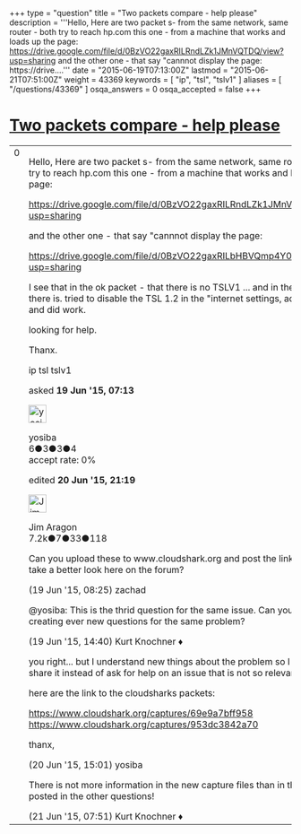 +++
type = "question"
title = "Two packets compare - help please"
description = '''Hello, Here are two packet s- from the same network, same router - both try to reach hp.com this one - from a machine that works and loads up the page: https://drive.google.com/file/d/0BzVO22gaxRILRndLZk1JMnVQTDQ/view?usp=sharing and the other one - that say &quot;cannnot display the page: https://drive....'''
date = "2015-06-19T07:13:00Z"
lastmod = "2015-06-21T07:51:00Z"
weight = 43369
keywords = [ "ip", "tsl", "tslv1" ]
aliases = [ "/questions/43369" ]
osqa_answers = 0
osqa_accepted = false
+++

<div class="headNormal">

# [Two packets compare - help please](/questions/43369/two-packets-compare-help-please)

</div>

<div id="main-body">

<div id="askform">

<table id="question-table" style="width:100%;"><colgroup><col style="width: 50%" /><col style="width: 50%" /></colgroup><tbody><tr class="odd"><td style="width: 30px; vertical-align: top"><div class="vote-buttons"><span id="post-43369-upvote" class="ajax-command post-vote up" rel="nofollow" title="I like this post (click again to cancel)"> </span><div id="post-43369-score" class="post-score" title="current number of votes">0</div><span id="post-43369-downvote" class="ajax-command post-vote down" rel="nofollow" title="I dont like this post (click again to cancel)"> </span> <span id="favorite-mark" class="ajax-command favorite-mark" rel="nofollow" title="mark/unmark this question as favorite (click again to cancel)"> </span><div id="favorite-count" class="favorite-count"></div></div></td><td><div id="item-right"><div class="question-body"><p>Hello, Here are two packet s- from the same network, same router - both try to reach hp.com this one - from a machine that works and loads up the page:</p><p><a href="https://drive.google.com/file/d/0BzVO22gaxRILRndLZk1JMnVQTDQ/view?usp=sharing">https://drive.google.com/file/d/0BzVO22gaxRILRndLZk1JMnVQTDQ/view?usp=sharing</a></p><p>and the other one - that say "cannnot display the page:</p><p><a href="https://drive.google.com/file/d/0BzVO22gaxRILbHBVQmp4Y0VPaTg/view?usp=sharing">https://drive.google.com/file/d/0BzVO22gaxRILbHBVQmp4Y0VPaTg/view?usp=sharing</a></p><p>I see that in the ok packet - that there is no TSLV1 ... and in the bad one -there is. tried to disable the TSL 1.2 in the "internet settings, advanced" and did work.</p><p>looking for help.</p><p>Thanx.</p></div><div id="question-tags" class="tags-container tags"><span class="post-tag tag-link-ip" rel="tag" title="see questions tagged &#39;ip&#39;">ip</span> <span class="post-tag tag-link-tsl" rel="tag" title="see questions tagged &#39;tsl&#39;">tsl</span> <span class="post-tag tag-link-tslv1" rel="tag" title="see questions tagged &#39;tslv1&#39;">tslv1</span></div><div id="question-controls" class="post-controls"></div><div class="post-update-info-container"><div class="post-update-info post-update-info-user"><p>asked <strong>19 Jun '15, 07:13</strong></p><img src="https://secure.gravatar.com/avatar/1db506829385dc23f37e4d8bf44dc13d?s=32&amp;d=identicon&amp;r=g" class="gravatar" width="32" height="32" alt="yosiba&#39;s gravatar image" /><p><span>yosiba</span><br />
<span class="score" title="6 reputation points">6</span><span title="3 badges"><span class="badge1">●</span><span class="badgecount">3</span></span><span title="3 badges"><span class="silver">●</span><span class="badgecount">3</span></span><span title="4 badges"><span class="bronze">●</span><span class="badgecount">4</span></span><br />
<span class="accept_rate" title="Rate of the user&#39;s accepted answers">accept rate:</span> <span title="yosiba has no accepted answers">0%</span></p></div><div class="post-update-info post-update-info-edited"><p><span> edited <strong>20 Jun '15, 21:19</strong> </span></p><img src="https://secure.gravatar.com/avatar/071fe61f64868d98bdf4eb060b63b6ca?s=32&amp;d=identicon&amp;r=g" class="gravatar" width="32" height="32" alt="Jim%20Aragon&#39;s gravatar image" /><p><span>Jim Aragon</span><br />
<span class="score" title="7187 reputation points"><span>7.2k</span></span><span title="7 badges"><span class="badge1">●</span><span class="badgecount">7</span></span><span title="33 badges"><span class="silver">●</span><span class="badgecount">33</span></span><span title="118 badges"><span class="bronze">●</span><span class="badgecount">118</span></span></p></div></div><div id="comments-container-43369" class="comments-container"><span id="43371"></span><div id="comment-43371" class="comment"><div id="post-43371-score" class="comment-score"></div><div class="comment-text"><p>Can you upload these to www.cloudshark.org and post the links so we can take a better look here on the forum?</p></div><div id="comment-43371-info" class="comment-info"><span class="comment-age">(19 Jun '15, 08:25)</span> <span class="comment-user userinfo">zachad</span></div></div><span id="43387"></span><div id="comment-43387" class="comment"><div id="post-43387-score" class="comment-score"></div><div class="comment-text"><p><span>@yosiba</span>: This is the thrid question for the same issue. Can you please stop creating ever new questions for the same problem?</p></div><div id="comment-43387-info" class="comment-info"><span class="comment-age">(19 Jun '15, 14:40)</span> <span class="comment-user userinfo">Kurt Knochner ♦</span></div></div><span id="43398"></span><div id="comment-43398" class="comment"><div id="post-43398-score" class="comment-score"></div><div class="comment-text"><p>you right... but I understand new things about the problem so I think I better share it instead of ask for help on an issue that is not so relevant.</p><p>here are the link to the cloudsharks packets:</p><p><a href="https://www.cloudshark.org/captures/69e9a7bff958">https://www.cloudshark.org/captures/69e9a7bff958</a> <a href="https://www.cloudshark.org/captures/953dc3842a70">https://www.cloudshark.org/captures/953dc3842a70</a></p><p>thanx,</p></div><div id="comment-43398-info" class="comment-info"><span class="comment-age">(20 Jun '15, 15:01)</span> <span class="comment-user userinfo">yosiba</span></div></div><span id="43402"></span><div id="comment-43402" class="comment"><div id="post-43402-score" class="comment-score"></div><div class="comment-text"><p>There is not more information in the new capture files than in those you posted in the other questions!</p></div><div id="comment-43402-info" class="comment-info"><span class="comment-age">(21 Jun '15, 07:51)</span> <span class="comment-user userinfo">Kurt Knochner ♦</span></div></div></div><div id="comment-tools-43369" class="comment-tools"></div><div class="clear"></div><div id="comment-43369-form-container" class="comment-form-container"></div><div class="clear"></div></div></td></tr></tbody></table>

</div>

</div>

